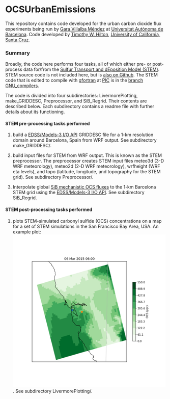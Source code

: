 # OCSUrbanEmissions #

This repository contains code developed for the urban carbon dioxide flux experiments being run by [Gara Villalba Méndez](http://ictaweb.uab.cat/personal_detail.php?id=8) at [Universitat Autònoma de Barcelona](http://www.uab.cat).  Code developed by [Timothy W. Hilton](https://www.researchgate.net/profile/Timothy_Hilton), [University of California, Santa Cruz](https://www.ucsc.edu).

### Summary ###

Broadly, the code here performs four tasks, all of which either pre- or post-process data for/from the [Sulfur Transport and dEposition Model (STEM)](https://github.com/Timothy-W-Hilton/STEM).  STEM source code is not included here, but is [also on Github](https://github.com/Timothy-W-Hilton/STEM).  The STEM code that is edited to compile with [gfortran](https://gcc.gnu.org/fortran/) at [PIC](https://www.pic.es) is in the [branch GNU_compilers](https://github.com/Timothy-W-Hilton/STEM/tree/GNU_compilers).

The code is divided into four subdirectories: LivermorePlotting, make_GRIDDESC, Preprocessor, and SiB_Regrid.  Their contents are described below.  Each subdirectory contains a readme file with further details about its functioning.

#### STEM pre-processing tasks performed ####
1) build a [EDSS/Models-3 I/O API](https://www.cmascenter.org/ioapi/documentation/all_versions/html/index.html) GRIDDESC file for a 1-km resolution domain around Barcelona, Spain from WRF output.  See subdirectory make_GRIDDESC/.

2) build input files for STEM from WRF output.  This is known as the STEM preprocessor.  The preprocessor creates STEM input files meteo3d (3-D WRF meteorology), meteo2d (2-D WRF meteorology), wrfheight (WRF eta levels), and topo (latitude, longitude, and topography for the STEM grid).  See subdirectory Preprocessor/.

3) Interpolate global [SiB mechanistic OCS fluxes](http://dx.doi.org/10.1002/jgrg.20068) to the 1-km Barcelona STEM grid using the [EDSS/Models-3 I/O API](https://www.cmascenter.org/ioapi/documentation/all_versions/html/index.html). See subdirectory SiB_Regrid.

#### STEM post-processing tasks performed ####

1) plots STEM-simulated carbonyl sulfide (OCS) concentrations on a map for a set of STEM simulations in the San Francisco Bay Area, USA.  An example plot:
![STEM-simulated OCS concentrations](./livermore_map030.png "STEM-simulated OCS concentrations").
See subdirectory LivermorePlotting/.
